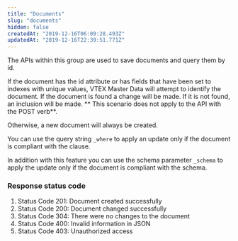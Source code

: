 ```yaml
---
title: "Documents"
slug: "documents"
hidden: false
createdAt: "2019-12-16T06:09:28.493Z"
updatedAt: "2019-12-16T22:39:51.771Z"
---
```

The APIs within this group are used to save documents and query them by id.

If the document has the id attribute or has fields that have been set to indexes with unique values, VTEX Master Data will attempt to identify the document. If the document is found a change will be made. If it is not found, an inclusion will be made. ** This scenario does not apply to the API with the POST verb**.

Otherwise, a new document will always be created.

You can use the query string `_where` to apply an update only if the document is compliant with the clause.

In addition with this feature you can use the schema parameter `_schema` to apply the update only if the document is compliant with the schema.

### Response status code

1. Status Code 201: Document created successfully
2. Status Code 200: Document changed successfully
3. Status Code 304: There were no changes to the document
4. Status Code 400: Invalid information in JSON
5. Status Code 403: Unauthorized access